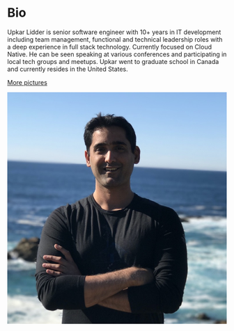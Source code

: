 # Bio

Upkar Lidder is senior software engineer with 10+ years in IT development including team management, functional and technical leadership roles with a deep experience in full stack technology. Currently focused on Cloud Native. He can be seen speaking at various conferences and participating in local tech groups and meetups. Upkar went to graduate school in Canada and currently resides in the United States.
 

[More pictures](/pictures)

![speaker](pictures/upkar-profile.jpg)
